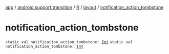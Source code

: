 [app](../../../index.md) / [android.support.transition](../../index.md) / [R](../index.md) / [layout](index.md) / [notification_action_tombstone](.)

# notification_action_tombstone

`static val notification_action_tombstone: `[`Int`](https://kotlinlang.org/api/latest/jvm/stdlib/kotlin/-int/index.html)
`static val notification_action_tombstone: `[`Int`](https://kotlinlang.org/api/latest/jvm/stdlib/kotlin/-int/index.html)